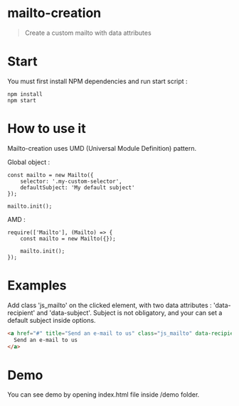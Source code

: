 # mailto-creation

> Create a custom mailto with data attributes

# Start

You must first install NPM dependencies and run start script :

```
npm install
npm start
```

# How to use it

Mailto-creation uses UMD (Universal Module Definition) pattern.

Global object :
```
const mailto = new Mailto({
    selector: '.my-custom-selector',
    defaultSubject: 'My default subject'
});

mailto.init();
```

AMD :
```
require(['Mailto'], (Mailto) => {
    const mailto = new Mailto({});

    mailto.init();
});
```

# Examples

Add class 'js_mailto' on the clicked element, with two data attributes : 'data-recipient' and 'data-subject'.
Subject is not obligatory, and your can set a default subject inside options.

```html
<a href="#" title="Send an e-mail to us" class="js_mailto" data-recipient="john@mailto-creation.fr" data-subject="Contact from website">
  Send an e-mail to us
</a>
```

# Demo

You can see demo by opening index.html file inside /demo folder.
